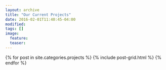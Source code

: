 ```yaml
---
layout: archive
title: "Our Current Projects"
date: 2016-02-01T11:40:45-04:00
modified:
tags: []
image:
  feature:
  teaser:
---
```


<div class="tiles">
{% for post in site.categories.projects %}
  {% include post-grid.html %}
{% endfor %}
</div><!-- /.tiles -->
